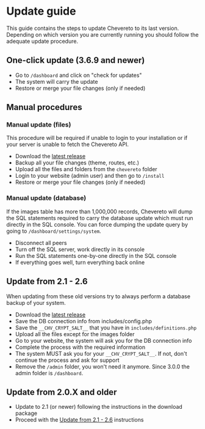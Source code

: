 # Update guide

This guide contains the steps to update Chevereto to its last version. Depending on which version you are currently running you should follow the adequate update procedure.

## One-click update (3.6.9 and newer)

- Go to `/dashboard` and click on "check for updates"
- The system will carry the update
- Restore or merge your file changes (only if needed)

## Manual procedures

### Manual update (files)

This procedure will be required if unable to login to your installation or if your server is unable to fetch the Chevereto API.

- Download the [latest release](https://chevereto.com/panel/downloads)
- Backup all your file changes (theme, routes, etc.)
- Upload all the files and folders from the `chevereto` folder
- Login to your website (admin user) and then go to `/install`
- Restore or merge your file changes (only if needed)

### Manual update (database)

If the images table has more than 1,000,000 records, Chevereto will dump the SQL statements required to carry the database update which must run directly in the SQL console. You can force dumping the update query by going to `/dashboard/settings/system`.

- Disconnect all peers
- Turn off the SQL server, work directly in its console
- Run the SQL statements one-by-one directly in the SQL console
- If everything goes well, turn everything back online

## Update from 2.1 - 2.6

When updating from these old versions try to always perform a database backup of your system.

- Download the [latest release](https://chevereto.com/panel/downloads)
- Save the DB connection info from includes/config.php
- Save the `__CHV_CRYPT_SALT__` that you have in `includes/definitions.php`
- Upload all the files except for the images folder
- Go to your website, the system will ask you for the DB connection info
- Complete the process with the required information
- The system MUST ask you for your `__CHV_CRYPT_SALT__`. If not, don't continue the process and ask for support
- Remove the `/admin` folder, you won't need it anymore. Since 3.0.0 the admin folder is `/dashboard`.

## Update from 2.0.X and older

- Update to 2.1 (or newer) following the instructions in the download package
- Proceed with the [Update from 2.1 - 2.6](#update-from-21---26) instructions
